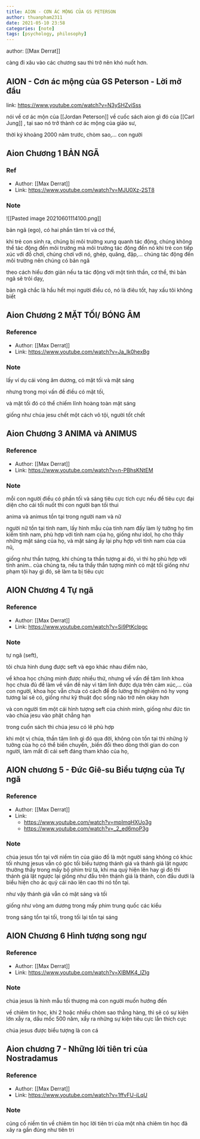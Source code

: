 ```yaml
---
title: AION - CƠN ÁC MỘNG CỦA GS PETERSON
author: thuanpham2311
date: 2021-05-10 23:58
categories: [note]
tags: [psychology, philosophy]
---
```


author: [[Max Derrat]]

càng đi xâu vào các chương sau thì trở nên khó nuốt hơn.

## AION - Cơn ác mộng của GS Peterson - Lời mở đầu

link: https://www.youtube.com/watch?v=N3ySHZviSss

nói về cơ ác mộn của [[Jordan  Peterson]] về cuốc sách aion gì đó của [[Carl Jung]] ,
tại sao nó trở thành cơ ác mộng của giáo sư,

thời ký khoảng 2000 năm trước, chòm sao,...
con người


## Aion Chương 1 BẢN NGÃ

### Ref

- Author: [[Max Derrat]]
- Link: https://www.youtube.com/watch?v=MJU0Xz-2ST8

### Note

![[Pasted image 20210601114100.png]]

 bản ngã (ego), có hai phần tâm trí và cơ thể,

 khi trẻ con sinh ra, chúng bị môi trường xung quanh tác động,
 chúng không thể tác động đến môi trường mà môi trường tác động đến nó
 khi trẻ con tiếp xúc với đồ chơi, chúng chơi với nó, ghép, quăng, đập,... chúng tác động đến môi trường nên chúng có bản ngã

 theo cách hiểu đơn giản nếu ta tác động với một tinh thần, cơ thể, thì bản ngã sẽ trỏi dạy,

 bản ngã chắc là hầu hết mọi người điều có, nó là điêu tốt, hay xấu tôi không biết

## Aion Chương 2 MẶT TỐI/ BÓNG ÂM

### Reference

- Author: [[Max Derrat]]
- Link: https://www.youtube.com/watch?v=Ja_Ik0hexBg

### Note

lấy ví dụ cái vòng âm dương, có mặt tối và mặt sáng

nhưng trong mọi vấn đề điều có mặt tối,

và mặt tối đó có thể chiếm lĩnh hoàng toàn mặt sáng

giống như chúa jesu chết một cách vô tội, người tốt chết

## Aion Chương 3 ANIMA và ANIMUS

### Reference

- Author: [[Max Derrat]]
- Link: https://www.youtube.com/watch?v=n-PBhsKNtEM

### Note

mỗi con người điều có phần tối và sáng
tiêu cực tích cực
nếu để tiêu cực đại diện cho cái tối nuốt thì con người bạn tối thui

anima và animus tồn tại trong người nam và nữ

người nữ tồn tại tính nam, lấy hình mẫu của tính nam đấy làm lý tưởng
họ  tìm kiếm tính nam, phù hợp với tính nam của họ, giống như idol,
họ cho thấy những mặt sáng của họ, và mặt sáng ấy lại phụ hợp với tính nam của của nũ,

giống như thần tượng, khi chúng ta thần tượng ai đó, vì thì họ phù hợp với tính anim.. của chúng ta, nếu ta thấy thần tượng mình có mặt tối giống như phạm tội hay gì đó, sẽ làm ta bị tiêu cực

## AION Chương 4 Tự ngã

### Reference

- Author: [[Max Derrat]]
- Link: https://www.youtube.com/watch?v=Si9PtKclpgc

### Note

tự ngã (seft),

tôi chưa hình dung được seft và ego khác nhau điểm nào,

về khoa học chứng minh được nhiều thứ, nhưng về vấn đề tâm linh khoa học chưa đủ để làm về vấn đề này
vì tâm linh được dựa trên cảm xúc,... của con người, khoa học vẫn chưa có cách để đo lường thí nghiệm nó
hy vọng tương lai sẽ có, giống như kỹ thuật đọc sống não trở nên okay hơn

và con người tìm một cái hình tượng seft của chính mình,
giống như đức tin vào chúa jesu vào phật chẳng hạn

trong cuốn sách thì chúa jesu có lẽ phù hợp

khi một vị chúa, thần tâm linh gì đó qua đời, không còn tồn tại thì những lý tưởng của họ  có thể biến chuyển, ,biến đổi theo dòng thời gian do con người, làm mất đi cái seft đáng tham khảo của họ,

## AION chương 5 - Đức Giê-su Biểu tượng của Tự ngã

### Reference

- Author: [[Max Derrat]]
- Link:
	- https://www.youtube.com/watch?v=mpImqHXUo3g
	- https://www.youtube.com/watch?v=_2_ed6moP3g

### Note

chúa jesus tồn tại với niềm tin của giáo đồ là một người sáng không có khúc tối nhưng jesus vẫn có góc tối
biểu tượng thánh giá và thánh giá lật ngược thường thấy trong mấy bộ phim trừ tà, khi ma quỷ hiện lên hay gì đó thì thánh giá lật ngược lại
giống như đầu trên thánh giá là thánh, còn đầu dưới là biểu hiện cho ác quỷ cái nào lên cao thì nó tồn tại.

như vậy thánh giá vẫn có mặt sáng và tối

giống như vòng am dương trong mấy phim trung quốc các kiểu

trong sáng tồn tại tối, trong tối lại tồn tại sáng

## AION Chương 6 Hình tượng song ngư

### Reference

- Author: [[Max Derrat]]
- Link: https://www.youtube.com/watch?v=XIBMK4_lZIg

### Note

chúa jesus là hình mẫu tối thượng mà con người muốn hướng đến

về chiêm tin học, khi 2 hoặc nhiều chòm sao thẳng hàng, thì sẽ có sự kiện lớn xẫy ra,
dấu mốc 500 năm, xẩy ra những sự kiện tiêu cực lẫn thích cực

chúa jesus được biểu tượng là con cá

## Aion chương 7 - Những lời tiên tri của Nostradamus

### Reference

- Author: [[Max Derrat]]
- Link: https://www.youtube.com/watch?v=1ffvFU-iLqU

### Note

củng cố niềm tin về chiêm tin học
lời tiên tri của một nhà chiêm tin học
đã xãy ra gần đúng như tiên tri

